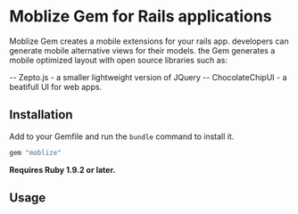 # Moblize Gem for Rails applications

 Moblize Gem creates a mobile extensions for your rails app. developers can generate mobile alternative views for their models.
the Gem generates a mobile optimized layout with open source libraries such as:

  -- Zepto.js - a smaller lightweight version of JQuery
  -- ChocolateChipUI - a beatifull UI for web apps.



## Installation

Add to your Gemfile and run the `bundle` command to install it.

```ruby
gem "moblize"
```

**Requires Ruby 1.9.2 or later.**


## Usage

